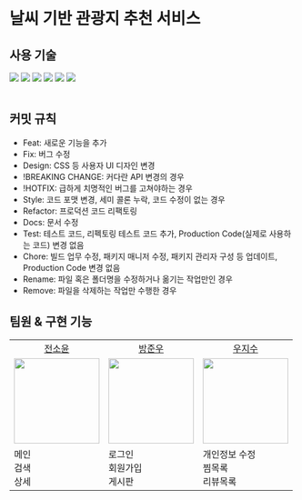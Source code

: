 # 날씨 기반 관광지 추천 서비스

## 사용 기술

<div>
<img src="https://img.shields.io/badge/React-61DAFB?style=for-the-badge&logo=React&logoColor=black">
<img src="https://img.shields.io/badge/vite-646CFF?style=for-the-badge&logo=vite&logoColor=white">
<img src="https://img.shields.io/badge/Axios-5A29E4?style=for-the-badge&logo=Axios&logoColor=white">
<img src="https://img.shields.io/badge/styledcomponents-DB7093?style=for-the-badge&logo=styled-components&logoColor=white">
<img src="https://img.shields.io/badge/scss-CC6699?style=for-the-badge&logo=sass&logoColor=white">
<img src="https://img.shields.io/badge/reactrouter-CA4245?style=for-the-badge&logo=reactrouter&logoColor=white">
<br /><br />
</div>

## 커밋 규칙

- Feat: 새로운 기능을 추가
- Fix: 버그 수정
- Design: CSS 등 사용자 UI 디자인 변경
- !BREAKING CHANGE: 커다란 API 변경의 경우
- !HOTFIX: 급하게 치명적인 버그를 고쳐야하는 경우
- Style: 코드 포맷 변경, 세미 콜론 누락, 코드 수정이 없는 경우
- Refactor: 프로덕션 코드 리팩토링
- Docs: 문서 수정
- Test: 테스트 코드, 리펙토링 테스트 코드 추가, Production Code(실제로 사용하는 코드) 변경 없음
- Chore: 빌드 업무 수정, 패키지 매니저 수정, 패키지 관리자 구성 등 업데이트, Production Code 변경 없음
- Rename: 파일 혹은 폴더명을 수정하거나 옮기는 작업만인 경우
- Remove: 파일을 삭제하는 작업만 수행한 경우

## 팀원 & 구현 기능

<table>
  <tbody>
  <tr>
  <td align="center"><a href="https://github.com/ddoyun">전소윤</a></td>
  <td align="center"><a href="https://github.com/mineclover">방준우</a></td>
  <td align="center"><a href="https://github.com/jisooround">우지수</a></td>
  </tr>
  <tr>
  <td align="center"><a href="https://github.com/ddoyun"><img src="https://avatars.githubusercontent.com/u/46959186?v=4" width="150px;" /></a></td>
  <td align="center"><a href="https://github.com/mineclover"><img src="https://avatars.githubusercontent.com/u/61359316?v=4" width="150px;" /></a></td>
  <td align="center"><a href="https://github.com/jisooround"><img src="https://avatars.githubusercontent.com/u/110647022?v=4" width="150px;" /></a></td>
  </tr>
  <td> 메인<br/>검색<br/>상세</td>
  <td> 로그인<br/>회원가입<br/>게시판</td>
  <td> 개인정보 수정<br/>찜목록<br/>리뷰목록</td>
  </tbody>
</table>
